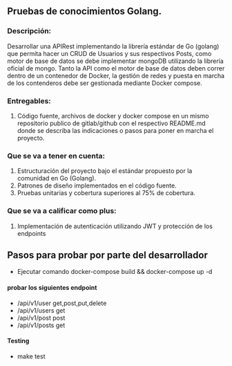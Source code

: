 ## Pruebas de conocimientos Golang.

###  Descripción:
Desarrollar una APIRest implementando la librería estándar de Go (golang) que permita hacer un
CRUD de Usuarios y sus respectivos Posts, como motor de base de datos se debe implementar
mongoDB utilizando la librería oficial de mongo.
Tanto la API como el motor de base de datos deben correr dentro de un contenedor de Docker,
la gestión de redes y puesta en marcha de los contenderos debe ser gestionada mediante Docker
compose.

### Entregables:
1. Código fuente, archivos de docker y docker compose en un mismo repositorio publico de
   gitlab/github con el respectivo README.md donde se describa las indicaciones o pasos
   para poner en marcha el proyecto.
### Que se va a tener en cuenta:
1. Estructuración del proyecto bajo el estándar propuesto por la comunidad en Go (Golang).
2. Patrones de diseño implementados en el código fuente.
3. Pruebas unitarias y cobertura superiores al 75% de cobertura.
### Que se va a calificar como plus:
1. Implementación de autenticación utilizando JWT y protección de los endpoints

## Pasos para probar por parte del desarrollador

* Ejecutar comando docker-compose build && docker-compose up -d
#### probar los siguientes endpoint 
- /api/v1/user get,post,put,delete
- /api/v1/users get
- /api/v1/post post
- /api/v1/posts get
#### Testing 
- make test
